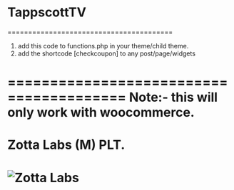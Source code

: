 # TappscottTV
========================================
<ol>
  <li>add this code to functions.php in your theme/child theme.</li>
  <li>add the shortcode [checkcoupon] to any post/page/widgets</li>
</ol>
   
========================================
<strong>Note:- this will only work with woocommerce.</strong>
========================================

<h1> Zotta Labs (M) PLT.<h1>
<img src="https://zottalabs.com/wp-content/uploads/2019/01/zotta-labs-icon.png" alt="Zotta Labs">
